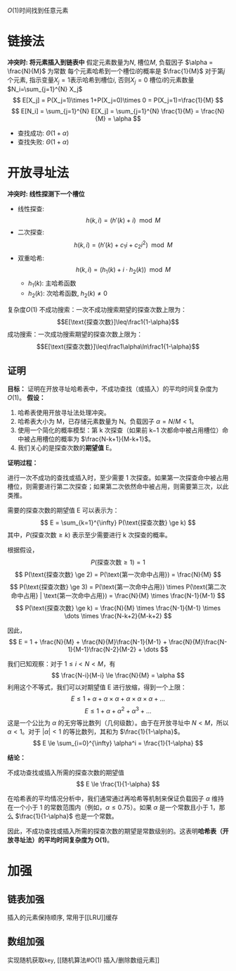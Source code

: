 $O(1)$时间找到任意元素

# 链接法
**冲突时: 将元素插入到链表中**
假定元素数量为$N$, 槽位$M$, 负载因子 $\alpha = \frac{N}{M}$ 为常数
每个元素哈希到一个槽位$i$的概率是 $\frac{1}{M}$
对于第$j$个元素, 指示变量$X_j = 1$表示哈希到槽位$i$, 否则$X_j = 0$
槽位$i$的元素数量 $N_i=\sum_{j=1}^{N} X_j$
$$
E[X_j] = P(X_j=1)\times 1+P(X_j=0)\times 0 = P(X_j=1)=\frac{1}{M}
$$
$$
E[N_i] = \sum_{j=1}^{N} E[X_j] = \sum_{j=1}^{N} \frac{1}{M} = \frac{N}{M} = \alpha
$$

- 查找成功: $\Theta(1+\alpha)$
- 查找失败: $\Theta(1+\alpha)$

# 开放寻址法
**冲突时: 线性探测下一个槽位**
- 线性探查: $$h(k, i) = (h'(k) + i) \mod M$$
- 二次探查: $$h(k, i) = (h'(k) + c_1i+ c_2i^2) \mod M$$
- 双重哈希: $$h(k, i) = (h_1(k) + i \cdot h_2(k)) \mod M$$
	- $h_1(k)$: 主哈希函数
	- $h_2(k)$: 次哈希函数, $h_2(k) \neq 0$

复杂度$O(1)$
不成功搜索：一次不成功搜索期望的探查次数上限为：
$$E[\text{探查次数}]\leq\frac1{1-\alpha}$$
成功搜索：一次成功搜索期望的探查次数上限为：
$$E[\text{探查次数}]\leq\frac1\alpha\ln\frac1{1-\alpha}$$
## 证明
**目标：** 证明在开放寻址哈希表中，不成功查找（或插入）的平均时间复杂度为 $O(1)$。
**假设：**
1. 哈希表使用开放寻址法处理冲突。
2. 哈希表大小为 M，已存储元素数量为 N。负载因子 $\alpha = N/M < 1$。
3. 使用一个简化的概率模型：第 k 次探查（如果前 k−1 次都命中被占用槽位）命中被占用槽位的概率为 $\frac{N-k+1}{M-k+1}$。
4. 我们关心的是探查次数的**期望值** E。

**证明过程：**

进行一次不成功的查找或插入时，至少需要 1 次探查。如果第一次探查命中被占用槽位，则需要进行第二次探查；如果第二次依然命中被占用，则需要第三次，以此类推。

需要的探查次数的期望值 E 可以表示为：
$$
E = \sum_{k=1}^{\infty} P(\text{探查次数} \ge k)
$$
其中，$P(\text{探查次数} \ge k)$ 表示至少需要进行 k 次探查的概率。

根据假设，
$$
P(\text{探查次数} \ge 1) = 1
$$
$$
P(\text{探查次数} \ge 2) = P(\text{第一次命中占用}) = \frac{N}{M}
$$
$$
P(\text{探查次数} \ge 3) = P(\text{第一次命中占用}) \times P(\text{第二次命中占用} | \text{第一次命中占用}) = \frac{N}{M} \times \frac{N-1}{M-1}
$$
$$
P(\text{探查次数} \ge k) = \frac{N}{M} \times \frac{N-1}{M-1} \times \dots \times \frac{N-k+2}{M-k+2}
$$

因此，
$$
E = 1 + \frac{N}{M} + \frac{N}{M}\frac{N-1}{M-1} + \frac{N}{M}\frac{N-1}{M-1}\frac{N-2}{M-2} + \dots
$$

我们已知观察：对于 $1 \le i < N < M$，有
$$
\frac{N-i}{M-i} \le \frac{N}{M} = \alpha
$$
利用这个不等式，我们可以对期望值 E 进行放缩，得到一个上限：
$$
E \le 1 + \alpha + \alpha \times \alpha + \alpha \times \alpha \times \alpha + \dots
$$
$$
E \le 1 + \alpha + \alpha^2 + \alpha^3 + \dots
$$
这是一个公比为 $\alpha$ 的无穷等比数列（几何级数）。由于在开放寻址中 $N<M$，所以 $\alpha<1$。对于 $|\alpha|<1$ 的等比数列，其和为 $\frac{1}{1-\alpha}$。
$$
E \le \sum_{i=0}^{\infty} \alpha^i = \frac{1}{1-\alpha}
$$

**结论：**

不成功查找或插入所需的探查次数的期望值
$$
E \le \frac{1}{1-\alpha}
$$

在哈希表的平均情况分析中，我们通常通过再哈希等机制来保证负载因子 $\alpha$ 维持在一个小于 1 的常数范围内（例如，$\alpha \le 0.75$）。如果 $\alpha$ 是一个常数且小于 1，那么 $\frac{1}{1-\alpha}$ 也是一个常数。

因此，不成功查找或插入所需的探查次数的期望是常数级别的。这表明**哈希表（开放寻址法）的平均时间复杂度为 O(1)**。

# 加强
## 链表加强
插入的元素保持顺序, 常用于[[LRU]]缓存

## 数组加强
实现随机获取`key`, [[随机算法#O(1) 插入/删除数组元素]]